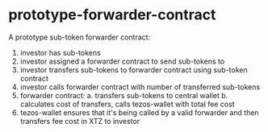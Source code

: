 # prototype-forwarder-contract

A prototype sub-token forwarder contract:

  1. investor has sub-tokens
  2. investor assigned a forwarder contract to send sub-tokens to
  3. investor transfers sub-tokens to forwarder contract using sub-token contract
  4. investor calls forwarder contract with number of transferred sub-tokens
  5. forwarder contract:
    a. transfers sub-tokens to central wallet
    b. calculates cost of transfers, calls tezos-wallet with total fee cost
  6. tezos-wallet ensures that it's being called by a valid forwarder and then transfers fee cost in XTZ to investor


